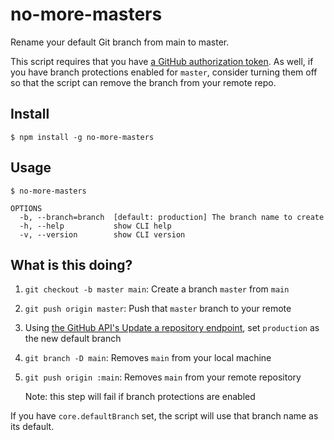 # no-more-masters

Rename your default Git branch from main to master.

This script requires that you have [a GitHub authorization token](https://help.github.com/en/github/authenticating-to-github/creating-a-personal-access-token-for-the-command-line). As well, if you have branch protections enabled for `master`, consider turning them off so that the script can remove the branch from your remote repo.

## Install

```
$ npm install -g no-more-masters
```

## Usage

```
$ no-more-masters

OPTIONS
  -b, --branch=branch  [default: production] The branch name to create
  -h, --help           show CLI help
  -v, --version        show CLI version
```

## What is this doing?

1. `git checkout -b master main`: Create a branch `master` from `main`
2. `git push origin master`: Push that `master` branch to your remote
3. Using [the GitHub API's Update a repository endpoint](https://developer.github.com/v3/repos/#update-a-repository), set `production` as the new default branch
4. `git branch -D main`: Removes `main` from your local machine
5. `git push origin :main`: Removes `main` from your remote repository

    Note: this step will fail if branch protections are enabled

If you have `core.defaultBranch` set, the script will use that branch name as its default.
